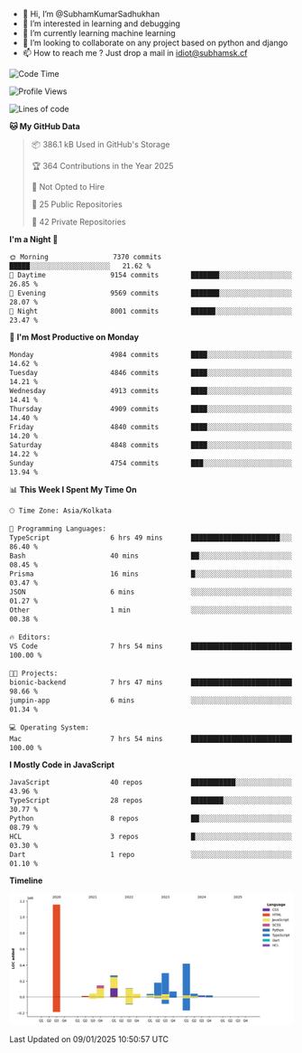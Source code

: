 - 👋 Hi, I’m @SubhamKumarSadhukhan
- 👀 I’m interested in learning and debugging
- 🌱 I’m currently learning machine learning
- 💞️ I’m looking to collaborate on any project based on python and django
- 📫 How to reach me ?
      Just drop a mail in idiot@subhamsk.cf

<!---
SubhamKumarSadhukhan/SubhamKumarSadhukhan is a ✨ special ✨ repository because its `README.md` (this file) appears on your GitHub profile.
You can click the Preview link to take a look at your changes.
--->


<!--START_SECTION:waka-->
![Code Time](http://img.shields.io/badge/Code%20Time-2%2C697%20hrs%2030%20mins-blue)

![Profile Views](http://img.shields.io/badge/Profile%20Views-0-blue)

![Lines of code](https://img.shields.io/badge/From%20Hello%20World%20I%27ve%20Written-2.8%20million%20lines%20of%20code-blue)

**🐱 My GitHub Data** 

> 📦 386.1 kB Used in GitHub's Storage 
 > 
> 🏆 364 Contributions in the Year 2025
 > 
> 🚫 Not Opted to Hire
 > 
> 📜 25 Public Repositories 
 > 
> 🔑 42 Private Repositories 
 > 
**I'm a Night 🦉** 

```text
🌞 Morning                7370 commits        █████░░░░░░░░░░░░░░░░░░░░   21.62 % 
🌆 Daytime                9154 commits        ███████░░░░░░░░░░░░░░░░░░   26.85 % 
🌃 Evening                9569 commits        ███████░░░░░░░░░░░░░░░░░░   28.07 % 
🌙 Night                  8001 commits        ██████░░░░░░░░░░░░░░░░░░░   23.47 % 
```
📅 **I'm Most Productive on Monday** 

```text
Monday                   4984 commits        ████░░░░░░░░░░░░░░░░░░░░░   14.62 % 
Tuesday                  4846 commits        ████░░░░░░░░░░░░░░░░░░░░░   14.21 % 
Wednesday                4913 commits        ████░░░░░░░░░░░░░░░░░░░░░   14.41 % 
Thursday                 4909 commits        ████░░░░░░░░░░░░░░░░░░░░░   14.40 % 
Friday                   4840 commits        ████░░░░░░░░░░░░░░░░░░░░░   14.20 % 
Saturday                 4848 commits        ████░░░░░░░░░░░░░░░░░░░░░   14.22 % 
Sunday                   4754 commits        ███░░░░░░░░░░░░░░░░░░░░░░   13.94 % 
```


📊 **This Week I Spent My Time On** 

```text
🕑︎ Time Zone: Asia/Kolkata

💬 Programming Languages: 
TypeScript               6 hrs 49 mins       ██████████████████████░░░   86.40 % 
Bash                     40 mins             ██░░░░░░░░░░░░░░░░░░░░░░░   08.45 % 
Prisma                   16 mins             █░░░░░░░░░░░░░░░░░░░░░░░░   03.47 % 
JSON                     6 mins              ░░░░░░░░░░░░░░░░░░░░░░░░░   01.27 % 
Other                    1 min               ░░░░░░░░░░░░░░░░░░░░░░░░░   00.38 % 

🔥 Editors: 
VS Code                  7 hrs 54 mins       █████████████████████████   100.00 % 

🐱‍💻 Projects: 
bionic-backend           7 hrs 47 mins       █████████████████████████   98.66 % 
jumpin-app               6 mins              ░░░░░░░░░░░░░░░░░░░░░░░░░   01.34 % 

💻 Operating System: 
Mac                      7 hrs 54 mins       █████████████████████████   100.00 % 
```

**I Mostly Code in JavaScript** 

```text
JavaScript               40 repos            ███████████░░░░░░░░░░░░░░   43.96 % 
TypeScript               28 repos            ████████░░░░░░░░░░░░░░░░░   30.77 % 
Python                   8 repos             ██░░░░░░░░░░░░░░░░░░░░░░░   08.79 % 
HCL                      3 repos             █░░░░░░░░░░░░░░░░░░░░░░░░   03.30 % 
Dart                     1 repo              ░░░░░░░░░░░░░░░░░░░░░░░░░   01.10 % 
```



**Timeline**

![Lines of Code chart](https://raw.githubusercontent.com/SubhamKumarSadhukhan/SubhamKumarSadhukhan/main/assets/bar_graph.png)


 Last Updated on 09/01/2025 10:50:57 UTC
<!--END_SECTION:waka-->
